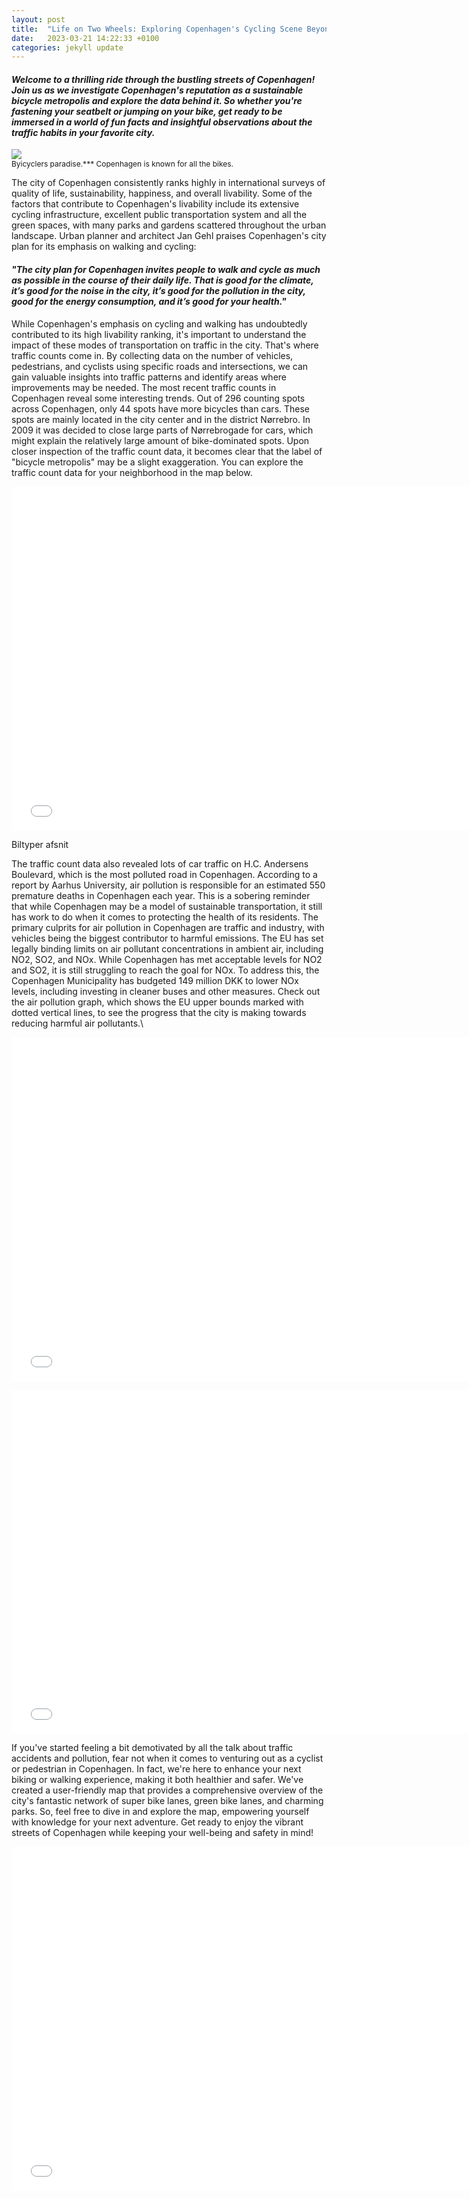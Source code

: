 ```yaml
---
layout: post
title:  "Life on Two Wheels: Exploring Copenhagen's Cycling Scene Beyond the Stereotypes"
date:   2023-03-21 14:22:33 +0100
categories: jekyll update
---
```


#### ***Welcome to a thrilling ride through the bustling streets of Copenhagen! Join us as we investigate Copenhagen's reputation as a sustainable bicycle metropolis and explore the data behind it. So whether you're fastening your seatbelt or jumping on your bike, get ready to be immersed in a world of fun facts and insightful observations about the traffic habits in your favorite city.***

<img src="{{site.baseurl}}/assets/images/Copenhagen-scaled.jpg">

<figcaption style="font-size: 12px;">Byicyclers paradise.*** Copenhagen is known for all the bikes.</figcaption>


The city of Copenhagen consistently ranks highly in international surveys of quality of life, sustainability, happiness, and overall livability. Some of the factors that contribute to Copenhagen's livability include its extensive cycling infrastructure, excellent public transportation system and all the green spaces, with many parks and gardens scattered throughout the urban landscape. Urban planner and architect Jan Gehl praises Copenhagen's city plan for its emphasis on walking and cycling: 

#### *"The city plan for Copenhagen invites people to walk and cycle as much as possible in the course of their daily life. That is good for the climate, it’s good for the noise in the city, it’s good for the pollution in the city, good for the energy consumption, and it’s good for your health."*

While Copenhagen's emphasis on cycling and walking has undoubtedly contributed to its high livability ranking, it's important to understand the impact of these modes of transportation on traffic in the city. That's where traffic counts come in. By collecting data on the number of vehicles, pedestrians, and cyclists using specific roads and intersections, we can gain valuable insights into traffic patterns and identify areas where improvements may be needed. The most recent traffic counts in Copenhagen reveal some interesting trends. Out of 296 counting spots across Copenhagen, only 44 spots have more bicycles than cars. These spots are mainly located in the city center and in the district Nørrebro. In 2009 it was decided to close large parts of Nørrebrogade for cars, which might explain the relatively large amount of bike-dominated spots. Upon closer inspection of the traffic count data, it becomes clear that the label of "bicycle metropolis" may be a slight exaggeration. You can explore the traffic count data for your neighborhood in the map below. 

<embed 
       type="text/html" 
       src="{{site.baseurl}}/assets/images/countmap.html"
       width="750"
       height="550"
       >

Biltyper afsnit

The traffic count data also revealed lots of car traffic on H.C. Andersens Boulevard, which is the most polluted road in Copenhagen. According to a report by Aarhus University, air pollution is responsible for an estimated 550 premature deaths in Copenhagen each year. This is a sobering reminder that while Copenhagen may be a model of sustainable transportation, it still has work to do when it comes to protecting the health of its residents. The primary culprits for air pollution in Copenhagen are traffic and industry, with vehicles being the biggest contributor to harmful emissions. The EU has set legally binding limits on air pollutant concentrations in ambient air, including NO2, SO2, and NOx. While Copenhagen has met acceptable levels for NO2 and SO2, it is still struggling to reach the goal for NOx. To address this, the Copenhagen Municipality has budgeted 149 million DKK to lower NOx levels, including investing in cleaner buses and other measures. Check out the air pollution graph, which shows the EU upper bounds marked with dotted vertical lines, to see the progress that the city is making towards reducing harmful air pollutants.\\

<embed 
       type="text/html" 
       src="{{site.baseurl}}/assets/images/pollution.html"
       width="750"
       height="550"
       >

<embed 
       type="text/html" 
       src="{{site.baseurl}}/assets/images/accidents.html"
       width="750"
       height="550"
       >



If you've started feeling a bit demotivated by all the talk about traffic accidents and pollution, fear not when it comes to venturing out as a cyclist or pedestrian in Copenhagen. In fact, we're here to enhance your next biking or walking experience, making it both healthier and safer. We've created a user-friendly map that provides a comprehensive overview of the city's fantastic network of super bike lanes, green bike lanes, and charming parks. So, feel free to dive in and explore the map, empowering yourself with knowledge for your next adventure. Get ready to enjoy the vibrant streets of Copenhagen while keeping your well-being and safety in mind!

<embed 
       type="text/html" 
       src="{{site.baseurl}}/assets/images/greenmap.html"
       width="750"
       height="550"
       >
